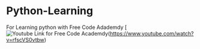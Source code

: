 # Python-Learning
For Learning python with Free Code Adademdy
[![Youtube Link for Free Code Academdy](https://img.youtube.com/vi/rfscVS0vtbw/0.jpg)(https://www.youtube.com/watch?v=rfscVS0vtbw)
